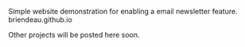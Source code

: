 Simple website demonstration for enabling a email newsletter feature.
briendeau.github.io

Other projects will be posted here soon.
